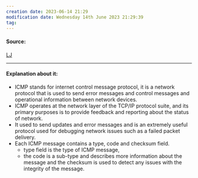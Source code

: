 ```yaml
---
creation date: 2023-06-14 21:29
modification date: Wednesday 14th June 2023 21:29:39
tag: 
---
```


#### Source:
[LJ](https://linuxjourney.com/lesson/icmp)

--------------------------------------

#### Explanation about it:

* ICMP stands for internet control message protocol, it is a network protocol that is used to send error messages and control messages and operational information between network devices.
* ICMP operates at the network layer of the TCP/IP protocol suite, and its primary purposes is to provide feedback and reporting about the status of network.
* It used to send updates and error messages and is an extremely useful protocol used for debugging network issues such as a failed packet delivery.
* Each ICMP message contains a type, code and checksum field.
	* type field is the type of ICMP message,
	* the code is a sub-type and describes more information about the message and the checksum is used to detect any issues with the integrity of the message.